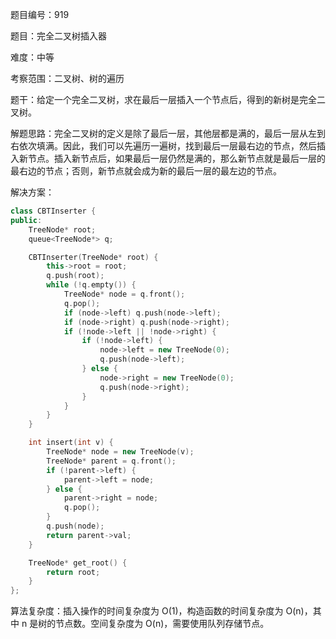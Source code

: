 题目编号：919

题目：完全二叉树插入器

难度：中等

考察范围：二叉树、树的遍历

题干：给定一个完全二叉树，求在最后一层插入一个节点后，得到的新树是完全二叉树。

解题思路：完全二叉树的定义是除了最后一层，其他层都是满的，最后一层从左到右依次填满。因此，我们可以先遍历一遍树，找到最后一层最右边的节点，然后插入新节点。插入新节点后，如果最后一层仍然是满的，那么新节点就是最后一层的最右边的节点；否则，新节点就会成为新的最后一层的最左边的节点。

解决方案：

```cpp
class CBTInserter {
public:
    TreeNode* root;
    queue<TreeNode*> q;

    CBTInserter(TreeNode* root) {
        this->root = root;
        q.push(root);
        while (!q.empty()) {
            TreeNode* node = q.front();
            q.pop();
            if (node->left) q.push(node->left);
            if (node->right) q.push(node->right);
            if (!node->left || !node->right) {
                if (!node->left) {
                    node->left = new TreeNode(0);
                    q.push(node->left);
                } else {
                    node->right = new TreeNode(0);
                    q.push(node->right);
                }
            }
        }
    }

    int insert(int v) {
        TreeNode* node = new TreeNode(v);
        TreeNode* parent = q.front();
        if (!parent->left) {
            parent->left = node;
        } else {
            parent->right = node;
            q.pop();
        }
        q.push(node);
        return parent->val;
    }

    TreeNode* get_root() {
        return root;
    }
};
```

算法复杂度：插入操作的时间复杂度为 O(1)，构造函数的时间复杂度为 O(n)，其中 n 是树的节点数。空间复杂度为 O(n)，需要使用队列存储节点。